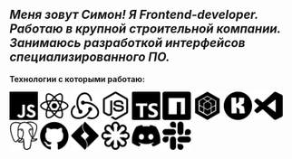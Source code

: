 _Меня зовут Симон! Я Frontend-developer.  Работаю в крупной строительной компании. Занимаюсь разработкой интерфейсов специализированного ПО._
---
__Технологии с которыми работаю:__ 

<img src ='javascript.svg' alt='javascript' width='50'/> <img src = 'react.svg' alt='react' width='50'> <img src = 'redux.svg' alt='redux' width='50'> <img src = 'nodedotjs.svg' alt='node.js' width='50'> <img src = 'typescript.svg' alt='typescript' width='50'> <img src = 'npm.svg' alt='npm' width='50'> <img src = 'sequelize.svg' alt='sequelize' width='50'> <img src = 'konva.svg' alt='konva' width='50'> <img src = 'visualstudiocode.svg' alt='vscode' width='50'> <img src = 'postgresql.svg' alt='postgres' width='50'> <img src = 'github.svg' alt='github' width='50'> <img src = 'jirasoftware.svg' alt='jira' width='50'> <img src = 'svg.svg' alt='svg' width='50'> <img src = 'discord.svg' alt='react' width='50'> <img src = 'slack.svg' alt='slack' width='50'>
